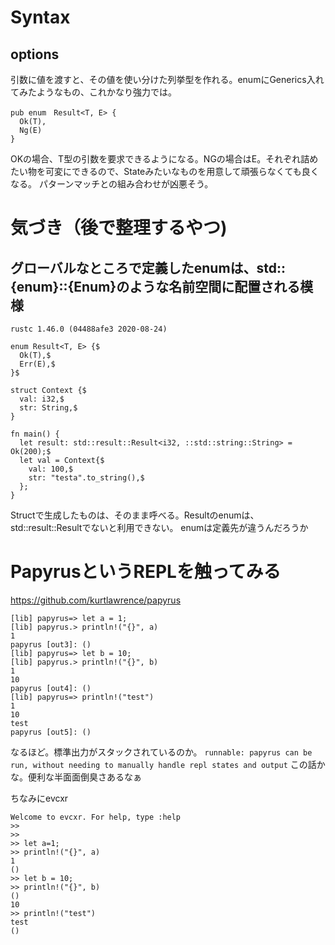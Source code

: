 # Syntax

## options 

引数に値を渡すと、その値を使い分けた列挙型を作れる。enumにGenerics入れてみたようなもの、これかなり強力では。
```
pub enum　Result<T, E> {
  Ok(T),
  Ng(E)
}
```
OKの場合、T型の引数を要求できるようになる。NGの場合はE。それぞれ詰めたい物を可変にできるので、Stateみたいなものを用意して頑張らなくても良くなる。
パターンマッチとの組み合わせが凶悪そう。


# 気づき（後で整理するやつ)

## グローバルなところで定義したenumは、std::{enum}::{Enum}のような名前空間に配置される模様
`rustc 1.46.0 (04488afe3 2020-08-24)`

```
enum Result<T, E> {$
  Ok(T),$
  Err(E),$
}$

struct Context {$
  val: i32,$
  str: String,$
}

fn main() {
  let result: std::result::Result<i32, ::std::string::String> = Ok(200);$
  let val = Context{$
    val: 100,$
    str: "testa".to_string(),$
  };
}
```

Structで生成したものは、そのまま呼べる。Resultのenumは、std::result::Resultでないと利用できない。
enumは定義先が違うんだろうか

# PapyrusというREPLを触ってみる
https://github.com/kurtlawrence/papyrus

```
[lib] papyrus=> let a = 1;
[lib] papyrus.> println!("{}", a)
1
papyrus [out3]: ()
[lib] papyrus=> let b = 10;
[lib] papyrus.> println!("{}", b)
1
10
papyrus [out4]: ()
[lib] papyrus=> println!("test")
1
10
test
papyrus [out5]: ()
```

なるほど。標準出力がスタックされているのか。
`runnable: papyrus can be run, without needing to manually handle repl states and output`
この話かな。便利な半面面倒臭さあるなぁ



ちなみにevcxr

```
Welcome to evcxr. For help, type :help
>>
>>
>> let a=1;
>> println!("{}", a)
1
()
>> let b = 10;
>> println!("{}", b)
()
10
>> println!("test")
test
()
```

